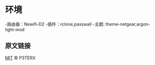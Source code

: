 # 环境
  -路由器：Newifi-D2
  -插件：rclone,passwall
  -主题: theme-netgear,argon-light-mod


## 原文链接

[MIT](https://github.com/P3TERX/Actions-OpenWrt/blob/master/LICENSE) © P3TERX
